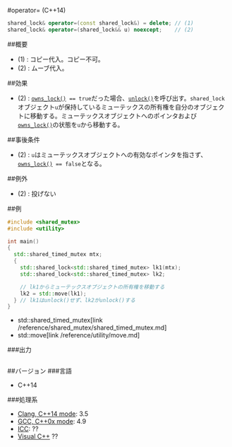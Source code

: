 #operator= (C++14)
```cpp
shared_lock& operator=(const shared_lock&) = delete; // (1)
shared_lock& operator=(shared_lock&& u) noexcept;    // (2)
```

##概要
- (1) : コピー代入。コピー不可。
- (2) : ムーブ代入。


##効果
- (2) : [`owns_lock()`](./owns_lock.md)` == true`だった場合、[`unlock()`](./unlock.md)を呼び出す。`shared_lock`オブジェクト`u`が保持しているミューテックスの所有権を自分のオブジェクトに移動する。ミューテックスオブジェクトへのポインタおよび[`owns_lock()`](./owns_lock.md)の状態を`u`から移動する。


##事後条件
- (2) : `u`はミューテックスオブジェクトへの有効なポインタを指さず、[`owns_lock()`](./owns_lock.md)` == false`となる。


##例外
- (2) : 投げない


##例
```cpp
#include <shared_mutex>
#include <utility>

int main()
{
  std::shared_timed_mutex mtx;
  {
    std::shared_lock<std::shared_timed_mutex> lk1(mtx);
    std::shared_lock<std::shared_timed_mutex> lk2;

    // lk1からミューテックスオブジェクトの所有権を移動する
    lk2 = std::move(lk1);
  } // lk1はunlock()せず、lk2がunlock()する
}
```
* std::shared_timed_mutex[link /reference/shared_mutex/shared_timed_mutex.md]
* std::move[link /reference/utility/move.md]

###出力
```
```

##バージョン
###言語
- C++14


###処理系
- [Clang, C++14 mode](/implementation.md#clang): 3.5
- [GCC, C++0x mode](/implementation.md#gcc): 4.9
- [ICC](/implementation.md#icc): ??
- [Visual C++](/implementation.md#visual_cpp) ??




